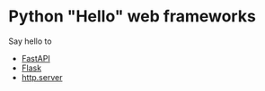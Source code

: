 # Python "Hello" web frameworks

Say hello to

* [FastAPI](hello-fastapi/)
* [Flask](hello-flask/)
* [http.server](hello-httpserver)
